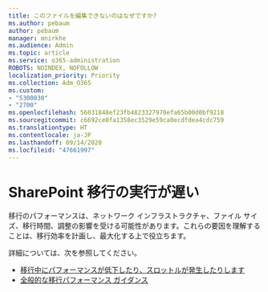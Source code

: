 ```yaml
---
title: このファイルを編集できないのはなぜですか?
ms.author: pebaum
author: pebaum
manager: mnirkhe
ms.audience: Admin
ms.topic: article
ms.service: o365-administration
ROBOTS: NOINDEX, NOFOLLOW
localization_priority: Priority
ms.collection: Adm_O365
ms.custom:
- "5300030"
- "2700"
ms.openlocfilehash: 56031848ef23fb4823327970efa65b00d0bf9218
ms.sourcegitcommit: c6692ce0fa1358ec3529e59ca0ecdfdea4cdc759
ms.translationtype: HT
ms.contentlocale: ja-JP
ms.lasthandoff: 09/14/2020
ms.locfileid: "47661997"
---
```

# <a name="sharepoint-migration-is-running-slowly"></a>SharePoint 移行の実行が遅い

移行のパフォーマンスは、ネットワーク インフラストラクチャ、ファイル サイズ、移行時間、調整の影響を受ける可能性があります。これらの要因を理解することは、移行効率を計画し、最大化する上で役立ちます。

詳細については、次を参照してください。

- [移行中にパフォーマンスが低下したり、スロットルが発生したりします](https://docs.microsoft.com/sharepointmigration/sharepoint-online-and-onedrive-migration-speed#faq-and-troubleshooting)
- [全般的な移行パフォーマンス ガイダンス](https://docs.microsoft.com/sharepointmigration/sharepoint-online-and-onedrive-migration-speed)
